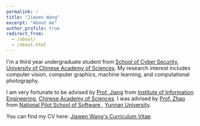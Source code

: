 ```yaml
---
permalink: /
title: "Jiawen Wang"
excerpt: "About me"
author_profile: true
redirect_from: 
  - /about/
  - /about.html
---
```



I'm a third year undergraduate student from [School of Cyber Security](https://scs.ucas.ac.cn/index.php/zh-cn/), [University of Chinese Academy of Sciences](https://english.ucas.ac.cn/). My research interest includes computer vision, computer graphics, machine learning, and computational photography.

I am very fortunate to be advised by [Prof. Jiang](https://teacher.ucas.ac.cn/~0017964)  from [Institute of Information Engineering](https://www.iie.cas.cn/), [Chinese Academy of Sciences](https://www.cas.cn/). I was advised by [Prof. Zhao](http://www.sei.ynu.edu.cn/info/1023/1157.htm) from [National Pilot School of Software
](http://www.sei.ynu.edu.cn/index.htm),  [Yunnan University]((http://www.ynu.edu.cn/)).

You can find my CV here: [Jiawen Wang's Curriculum Vitae](../assets/Curriculum_Vitae.pdf).
